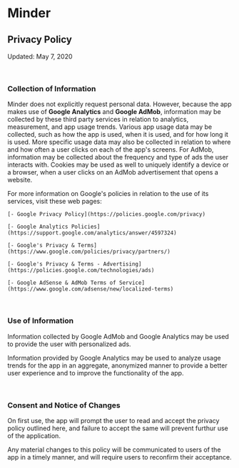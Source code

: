 # Minder
## Privacy Policy
Updated: May 7, 2020

&nbsp;
### Collection of Information

Minder does not explicitly request personal data. However, because the app makes use of **Google Analytics** and
**Google AdMob**, information may be collected by these third party services in relation to analytics, measurement, and app usage trends. Various app usage data may be collected, such as how the app is used, when it is used, and for how long it is used. More specific usage data may also be collected in relation to where and how often a user clicks on each of the app's screens. For AdMob, information may be collected about the frequency and type of ads the user interacts with. Cookies may be used as well to uniquely identify a device or a browser, when a user clicks on an AdMob advertisement that opens a website.

For more information on Google's policies in relation to the use of its services, visit these web pages:

    [- Google Privacy Policy](https://policies.google.com/privacy)

    [- Google Analytics Policies](https://support.google.com/analytics/answer/4597324)

    [- Google's Privacy & Terms](https://www.google.com/policies/privacy/partners/)

    [- Google's Privacy & Terms - Advertising](https://policies.google.com/technologies/ads)

    [- Google AdSense & AdMob Terms of Service](https://www.google.com/adsense/new/localized-terms)

&nbsp;

### Use of Information

Information collected by Google AdMob and Google Analytics may be used to provide the user with personalized ads.

Information provided by Google Analytics may be used to analyze usage trends for the app in an aggregate, anonymized manner to provide a better user experience and to improve the functionality of the app.

&nbsp;

### Consent and Notice of Changes

On first use, the app will prompt the user to read and accept the privacy policy outlined here, and failure to accept the same will prevent furthur use of the application.

Any material changes to this policy will be communicated to users of the app in a timely manner, and will require users to reconfirm their acceptance.
